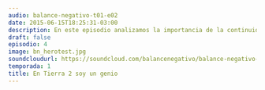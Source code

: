```yaml
---
audio: balance-negativo-t01-e02
date: 2015-06-15T18:25:31-03:00
description: En este episodio analizamos la importancia de la continuidad en los comics, los reinicios y el fanatismo por la coherencia. Hablamos de cómo las grandes editoriales han tratado el tema.
draft: false
episodio: 4
image: bn_herotest.jpg
soundcloudurl: https://soundcloud.com/balancenegativo/balance-negativo-t01-e04
temporada: 1
title: En Tierra 2 soy un genio
---
```


